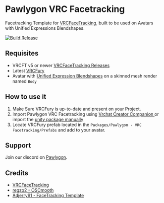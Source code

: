 # Pawlygon VRC Facetracking
Facetracking Template for [VRCFaceTracking](https://github.com/benaclejames/VRCFaceTracking), built to be used on Avatars with Unified Expressions Blendshapes.

[![Build Release](https://github.com/PawlygonStudio/VRC-Facetracking/actions/workflows/release.yml/badge.svg)](https://github.com/PawlygonStudio/VRC-Facetracking/actions/workflows/release.yml)
## Requisites
* VRCFT v5 or newer [VRCFaceTracking Releases](https://github.com/benaclejames/VRCFaceTracking/releases/latest)
* Latest [VRCFury](https://vrcfury.com/download)
* Avatar with [Unified Expression Blendshapes](https://docs.vrcft.io/docs/tutorial-avatars/tutorial-avatars-extras/unified-blendshapes) on a skinned mesh render named `Body`
## How to use it
1. Make Sure VRCFury is up-to-date and present on your Project.
2. Import Pawlygon VRC Facetracking using [Vrchat Creator Companion ](https://vcc.pawlygon.net/) or import the [unity package manually](https://github.com/PawlygonStudio/VRC-Facetracking/releases/latest)
3. Locate VRCFury prefab located in the `Packages/Pawlygon - VRC Facetracking/Prefabs` and add to your avatar.
## Support
Join our discord on [Pawlygon](https://discord.com/invite/pZew3JGpjb).
## Credits
* [VRCFaceTracking](https://github.com/benaclejames/VRCFaceTracking)
* [regzo2 - OSCmooth](https://github.com/regzo2/OSCmooth)
* [Adjerry91 - FaceTracking Template](https://github.com/Adjerry91/VRCFaceTracking-Templates)
